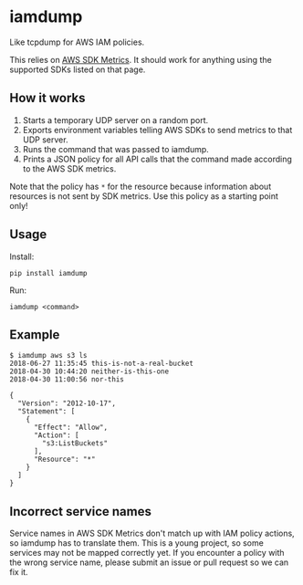 # iamdump

Like tcpdump for AWS IAM policies.

This relies on [AWS SDK Metrics](https://docs.aws.amazon.com/AmazonCloudWatch/latest/monitoring/CloudWatch-Agent-SDK-Metrics.html). It should work for anything using the supported SDKs listed on that page.

## How it works

1. Starts a temporary UDP server on a random port.
2. Exports environment variables telling AWS SDKs to send metrics to that UDP server.
3. Runs the command that was passed to iamdump.
4. Prints a JSON policy for all API calls that the command made according to the AWS SDK metrics.

Note that the policy has `*` for the resource because information about resources is not sent by SDK metrics. Use this policy as a starting point only!

## Usage

Install:

```
pip install iamdump
```

Run:

```
iamdump <command>
```

## Example

```
$ iamdump aws s3 ls
2018-06-27 11:35:45 this-is-not-a-real-bucket
2018-04-30 10:44:20 neither-is-this-one
2018-04-30 11:00:56 nor-this

{
  "Version": "2012-10-17",
  "Statement": [
    {
      "Effect": "Allow",
      "Action": [
        "s3:ListBuckets"
      ],
      "Resource": "*"
    }
  ]
}
```

## Incorrect service names

Service names in AWS SDK Metrics don't match up with IAM policy actions, so iamdump has to translate them. This is a young project, so some services may not be mapped correctly yet. If you encounter a policy with the wrong service name, please submit an issue or pull request so we can fix it.
